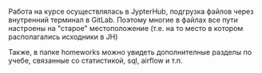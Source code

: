 Работа на курсе осуществлялась в JypterHub, подгрузка файлов через внутренний терминал в GitLab. Поэтому многие в файлах все пути настроены на "старое" местоположение (т.е. на то место в котором располагались исходники в JH)

Также, в папке homeworks можно увидеть дополнителные разделы по учебе, связанные со статистикой, sql, airflow и т.п.
